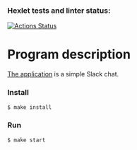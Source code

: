 ### Hexlet tests and linter status:
[![Actions Status](https://github.com/shaolanx/frontend-project-12/workflows/hexlet-check/badge.svg)](https://github.com/shaolanx/frontend-project-12/actions)

# Program description
[The application](https://frontend-project-12-production-84a8.up.railway.app/) is a simple Slack chat.

### Install

```sh
$ make install
```

### Run

```sh
$ make start
```
